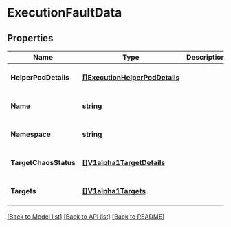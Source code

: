 # ExecutionFaultData

## Properties
Name | Type | Description | Notes
------------ | ------------- | ------------- | -------------
**HelperPodDetails** | [**[]ExecutionHelperPodDetails**](execution.HelperPodDetails.md) |  | [optional] [default to null]
**Name** | **string** |  | [optional] [default to null]
**Namespace** | **string** |  | [optional] [default to null]
**TargetChaosStatus** | [**[]V1alpha1TargetDetails**](v1alpha1.TargetDetails.md) |  | [optional] [default to null]
**Targets** | [**[]V1alpha1Targets**](v1alpha1.Targets.md) |  | [optional] [default to null]

[[Back to Model list]](../README.md#documentation-for-models) [[Back to API list]](../README.md#documentation-for-api-endpoints) [[Back to README]](../README.md)

